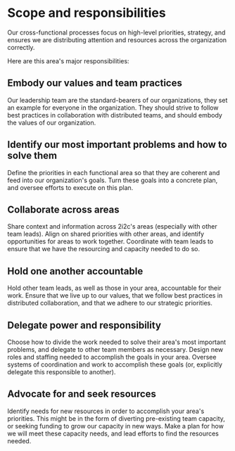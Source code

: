 # Scope and responsibilities

Our cross-functional processes focus on high-level priorities, strategy, and ensures we are distributing attention and resources across the organization correctly.

Here are this area's major responsibilities:

## Embody our values and team practices

Our leadership team are the standard-bearers of our organizations, they set an example for everyone in the organization.
They should strive to follow best practices in collaboration with distributed teams, and should embody the values of our organization.

## Identify our most important problems and how to solve them

Define the priorities in each functional area so that they are coherent and feed into our organization's goals.
Turn these goals into a concrete plan, and oversee efforts to execute on this plan.

## Collaborate across areas

Share context and information across 2i2c's areas (especially with other team leads).
Align on shared priorities with other areas, and identify opportunities for areas to work together.
Coordinate with team leads to ensure that we have the resourcing and capacity needed to do so.

## Hold one another accountable

Hold other team leads, as well as those in your area, accountable for their work.
Ensure that we live up to our values, that we follow best practices in distributed collaboration, and that we adhere to our strategic priorities.

## Delegate power and responsibility

Choose how to divide the work needed to solve their area's most important problems, and delegate to other team members as necessary.
Design new roles and staffing needed to accomplish the goals in your area.
Oversee systems of coordination and work to accomplish these goals (or, explicitly delegate this responsible to another).

## Advocate for and seek resources

Identify needs for new resources in order to accomplish your area's priorities.
This might be in the form of diverting pre-existing team capacity, or seeking funding to grow our capacity in new ways.
Make a plan for how we will meet these capacity needs, and lead efforts to find the resources needed.
